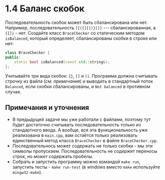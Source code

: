 # 1.4 Баланс скобок

Последовательность скобок может быть сбалансирована или нет. Например, последовательность `[{([][])}[]]` --- сбалансированная, а `{[])` - нет. Создайте класс `BraceChecker` со статическим методом `isBalanced`, который определяет, сбалансированы скобки в строке или нет:

```cpp
class BraceChecker {
public:
    static bool isBalanced(const std::string&);
};
```

Учитывайте три вида скобок: `{}`, `[]` и `()`. Программа должна считывать строчку из файла (*см. примечания*) и выводить в стандартный поток `Balanced`, если скобки сбалансированы, и `Not balanced` в противном случае.

## Примечания и уточнения

+ В предыдущей задаче мы уже работали с файлами, поэтому тут будет достаточно считывать последовательность только из стандартного ввода. А вообще, вся эта функциональность уже реализована в `main.cpp`, вам остаётся только реализовать единственный метод класса `BraceChecker` в файле `BraceChecker.cpp`.
+ Последовательнось может содержать не только скобки - мы эти символы пропускаем. Последовательность не содержит переносы строк, но может содержать пробелы.
+ Собрать и запустить программу можно командой `make run`, запустить тесты - `make run-test` (в windows вместо `make` используйте `mingw32-make`).
